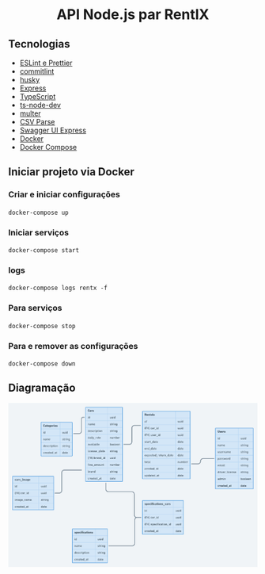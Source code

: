 <h1 align="center">API Node.js par RentlX</h1>

## Tecnologias

- [ESLint e Prettier](https://www.notion.so/ESLint-e-Prettier-Trilha-Node-js-d3f3ef576e7f45dfbbde5c25fa662779)
- [commitlint](https://commitlint.js.org/)
- [husky](https://yarnpkg.com/package/husky)
- [Express](https://expressjs.com/)
- [TypeScript](https://www.typescriptlang.org/)
- [ts-node-dev](https://yarnpkg.com/package/ts-node-dev)
- [multer](https://github.com/expressjs/multer)
- [CSV Parse](https://csv.js.org/parse/)
- [Swagger UI Express](https://yarnpkg.com/package/swagger-ui-express)
- [Docker](https://www.docker.com/)
- [Docker Compose](https://docs.docker.com/compose/)

## Iniciar projeto via Docker

### Criar e iniciar configurações

`docker-compose up`

### Iniciar serviços

`docker-compose start`

### logs

`docker-compose logs rentx -f`

### Para serviços

`docker-compose stop`

### Para e remover as configurações

`docker-compose down`

## Diagramação

![Esquema banco de dados](.github/diagrama.png)


